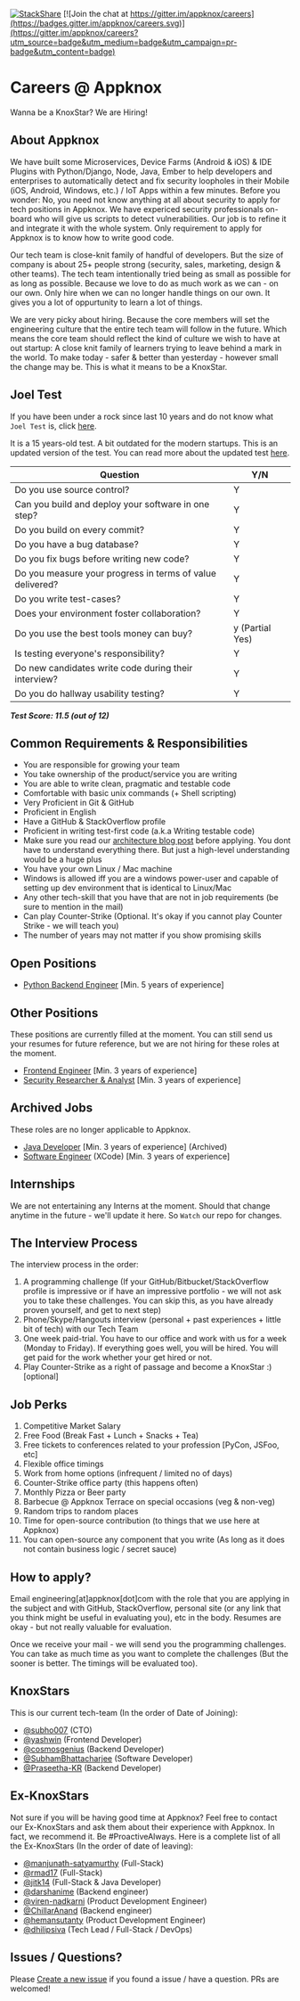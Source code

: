 [![StackShare](http://img.shields.io/badge/tech-stack-0690fa.svg?style=flat)](http://stackshare.io/appknox/appknox)
[![Join the chat at https://gitter.im/appknox/careers](https://badges.gitter.im/appknox/careers.svg)](https://gitter.im/appknox/careers?utm_source=badge&utm_medium=badge&utm_campaign=pr-badge&utm_content=badge)
# Careers @ Appknox

Wanna be a KnoxStar? We are Hiring!


## About Appknox

We have built some Microservices, Device Farms (Android & iOS) & IDE Plugins with Python/Django, Node, Java, Ember to help developers and enterprises to automatically detect and fix security loopholes in their Mobile (iOS, Android, Windows, etc.) / IoT Apps within a few minutes. Before you wonder: No, you need not know anything at all about security to apply for tech positions in Appknox. We have expericed security professionals on-board who will give us scripts to detect vulnerabilities. Our job is to refine it and integrate it with the whole system. Only requirement to apply for Appknox is to know how to write good code.

Our tech team is close-knit family of handful of developers. But the size of company is about 25+ people strong (security, sales, marketing, design & other teams). The tech team intentionally tried being as small as possible for as long as possible. Because we love to do as much work as we can - on our own. Only hire when we can no longer handle things on our own. It gives you a lot of oppurtunity to learn a lot of things.

We are very picky about hiring. Because the core members will set the engineering culture that the entire tech team will follow in the future. Which means the core team should reflect the kind of culture we wish to have at out startup: A close knit family of learners trying to leave behind a mark in the world. To make today - safer & better than yesterday - however small the change may be. This is what it means to be a KnoxStar.


## Joel Test

If you have been under a rock since last 10 years and do not know what `Joel Test` is, click [here](http://www.joelonsoftware.com/articles/fog0000000043.html).

It is a 15 years-old test. A bit outdated for the modern startups. This is an updated version of the test. You can read more about the updated test [here](http://www.steve.codes/blog/2016/7/22/an-updated-joel-test).


Question | Y/N
--- | ---
Do you use source control? | Y
Can you build and deploy your software in one step? | Y
Do you build on every commit? | Y
Do you have a bug database? | Y
Do you fix bugs before writing new code? | Y
Do you measure your progress in terms of value delivered? | Y
Do you write test-cases? | Y
Does your environment foster collaboration? | Y
Do you use the best tools money can buy? | y (Partial Yes)
Is testing everyone's responsibility? | Y
Do new candidates write code during their interview? | Y
Do you do hallway usability testing? | Y

***Test Score: 11.5 (out of 12)***


## Common Requirements & Responsibilities

* You are responsible for growing your team
* You take ownership of the product/service you are writing
* You are able to write clean, pragmatic and testable code
* Comfortable with basic unix commands (+ Shell scripting)
* Very Proficient in Git & GitHub
* Proficient in English
* Have a GitHub & StackOverflow profile
* Proficient in writing test-first code (a.k.a Writing testable code)
* Make sure you read our [architecture blog post](http://dhilipsiva.com/2015/01/26/architecture-at-appknox.html) before applying. You dont have to understand everything there. But just a high-level understanding would be a huge plus
* You have your own Linux / Mac machine
* Windows is allowed iff you are a windows power-user and capable of setting up dev environment that is identical to Linux/Mac
* Any other tech-skill that you have that are not in job requirements (be sure to mention in the mail)
* Can play Counter-Strike (Optional. It's okay if you cannot play Counter Strike - we will teach you)
* The number of years may not matter if you show promising skills


## Open Positions

* [Python Backend Engineer](https://github.com/appknox/careers/blob/master/python-backend-engineer.md) [Min. 5 years of experience]

## Other Positions

These positions are currently filled at the moment. You can still send us your resumes for future reference, but we are not hiring for these roles at the moment.

* [Frontend Engineer](https://github.com/appknox/careers/blob/master/frontend-engineer.md) [Min. 3 years of experience]
* [Security Researcher & Analyst](https://github.com/appknox/careers/blob/master/security-analyst.md) [Min. 3 years of experience]

## Archived Jobs

These roles are no longer applicable to Appknox.

* [Java Developer](https://github.com/appknox/careers/blob/master/archived/java-developer.md) [Min. 3 years of experience] (Archived)
* [Software Engineer](https://github.com/appknox/careers/blob/master/archived/software-engineer-xcode.md) (XCode) [Min. 3 years of experience]


## Internships

We are not entertaining any Interns at the moment. Should that change anytime in the future - we'll update it here. So `Watch` our repo for changes.


## The Interview Process

The interview process in the order:

1. A programming challenge (If your GitHub/Bitbucket/StackOverflow profile is impressive or if have an impressive portfolio - we will not ask you to take these challenges. You can skip this, as you have already proven yourself, and get to next step)
1. Phone/Skype/Hangouts interview (personal + past experiences + little bit of tech) with our Tech Team
1. One week paid-trial. You have to our office and work with us for a week (Monday to Friday). If everything goes well, you will be hired. You will get paid for the work whether your get hired or not.
1. Play Counter-Strike as a right of passage and become a KnoxStar :) [optional]


## Job Perks

1. Competitive Market Salary
1. Free Food (Break Fast + Lunch + Snacks + Tea)
1. Free tickets to conferences related to your profession [PyCon, JSFoo, etc]
1. Flexible office timings
1. Work from home options (infrequent / limited no of days)
1. Counter-Strike office party (this happens often)
1. Monthly Pizza or Beer party
1. Barbecue @ Appknox Terrace on special occasions (veg & non-veg)
1. Random trips to random places
1. Time for open-source contribution (to things that we use here at Appknox)
1. You can open-source any component that you write (As long as it does not contain business logic / secret sauce)


## How to apply?

Email engineering[at]appknox[dot]com with the role that you are applying in the subject and with GitHub, StackOverflow, personal site (or any link that you think might be useful in evaluating you), etc in the body. Resumes are okay - but not really valuable for evaluation.

Once we receive your mail - we will send you the programming challenges. You can take as much time as you want to complete the challenges (But the sooner is better. The timings will be evaluated too).


## KnoxStars

This is our current tech-team (In the order of Date of Joining):

* [@subho007](https://github.com/subho007) (CTO)
* [@yashwin](https://github.com/yashwin) (Frontend Developer)
* [@cosmosgenius](https://github.com/cosmosgenius) (Backend Developer)
* [@SubhamBhattacharjee](https://github.com/SubhamBhattacharjee) (Software Developer)
* [@Praseetha-KR](https://github.com/Praseetha-KR) (Backend Developer)


## Ex-KnoxStars

Not sure if you will be having good time at Appknox? Feel free to contact our Ex-KnoxStars and ask them about their experience with Appknox. In fact, we recommend it. Be #ProactiveAlways. Here is a complete list of all the Ex-KnoxStars (In the order of date of leaving):

* [@manjunath-satyamurthy](https://github.com/manjunath-satyamurthy) (Full-Stack)
* [@rmad17](https://github.com/rmad17) (Full-Stack)
* [@jitk14](https://github.com/jitk14) (Full-Stack & Java Developer)
* [@darshanime](https://github.com/darshanime) (Backend engineer)
* [@viren-nadkarni](https://github.com/viren-nadkarni) (Product Development Engineer)
* [@ChillarAnand](https://github.com/chillaranand) (Backend engineer)
* [@hemansutanty](https://github.com/hemansutanty) (Product Development Engineer)
* [@dhilipsiva](https://github.com/dhilipsiva) (Tech Lead / Full-Stack / DevOps)


## Issues / Questions?

Please [Create a new issue](https://github.com/appknox/careers/issues/new) if you found a issue / have a question. PRs are welcomed!
